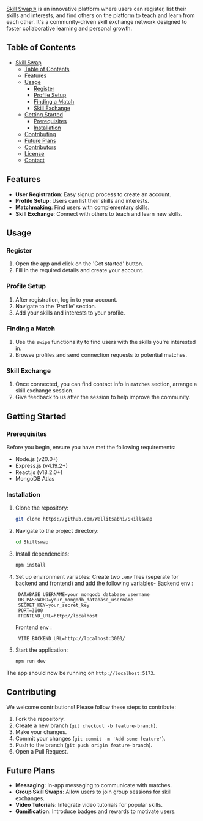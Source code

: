 [Skill Swap↗️](https://skillswap-seven.vercel.app/) is an innovative platform where users can register, list their skills and interests, and find others on the platform to teach and learn from each other. It's a community-driven skill exchange network designed to foster collaborative learning and personal growth.

## Table of Contents
- [Skill Swap](#skill-swap)
  - [Table of Contents](#table-of-contents)
  - [Features](#features)
  - [Usage](#usage)
    - [Register](#register)
    - [Profile Setup](#profile-setup)
    - [Finding a Match](#finding-a-match)
    - [Skill Exchange](#skill-exchange)
  - [Getting Started](#getting-started)
    - [Prerequisites](#prerequisites)
    - [Installation](#installation)
  - [Contributing](#contributing)
  - [Future Plans](#future-plans)
  - [Contributors](#contributors)
  - [License](#license)
  - [Contact](#contact)

## Features
- **User Registration**: Easy signup process to create an account.
- **Profile Setup**: Users can list their skills and interests.
- **Matchmaking**: Find users with complementary skills.
- **Skill Exchange**: Connect with others to teach and learn new skills.

## Usage

### Register
1. Open the app and click on the 'Get started' button.
2. Fill in the required details and create your account.

### Profile Setup
1. After registration, log in to your account.
2. Navigate to the 'Profile' section.
3. Add your skills and interests to your profile.

### Finding a Match
1. Use the `swipe` functionality to find users with the skills you're interested in.
2. Browse profiles and send connection requests to potential matches.

### Skill Exchange
1. Once connected, you can find contact info in `matches` section, arrange a skill exchange session.
2. Give feedback to us after the session to help improve the community.

## Getting Started

### Prerequisites
Before you begin, ensure you have met the following requirements:
- Node.js (v20.0+)
- Express.js (v4.19.2+)
- React.js (v18.2.0+)
- MongoDB Atlas

### Installation
1. Clone the repository:
   ```bash
   git clone https://github.com/Wellitsabhi/Skillswap
   ```
2. Navigate to the project directory:
   ```bash
   cd Skillswap
   ```
3. Install dependencies:
   ```bash
   npm install
   ```
4. Set up environment variables:
   Create two `.env` files (seperate for backend and frontend) and add the following variables-
   Backend env :
   ```plaintext
    DATABASE_USERNAME=your_mongodb_database_username
    DB_PASSWORD=your_mongodb_database_username
    SECRET_KEY=your_secret_key
    PORT=3000
    FRONTEND_URL=http://localhost
   ```
   Frontend env :
   ```plaintext
    VITE_BACKEND_URL=http://localhost:3000/
   ```

5. Start the application:
   ```bash
   npm run dev
   ```

The app should now be running on `http://localhost:5173`.

## Contributing
We welcome contributions! Please follow these steps to contribute:
1. Fork the repository.
2. Create a new branch (`git checkout -b feature-branch`).
3. Make your changes.
4. Commit your changes (`git commit -m 'Add some feature'`).
5. Push to the branch (`git push origin feature-branch`).
6. Open a Pull Request.

## Future Plans
- **Messaging**: In-app messaging to communicate with matches.
- **Group Skill Swaps**: Allow users to join group sessions for skill exchanges.
- **Video Tutorials**: Integrate video tutorials for popular skills.
- **Gamification**: Introduce badges and rewards to motivate users.

